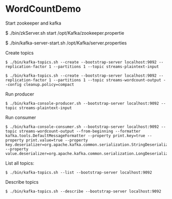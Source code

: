 # WordCountDemo

Start zookeeper and kafka

$ ./bin/zkServer.sh start /opt/Kafka/zookeeper.propertie

$ ./bin/kafka-server-start.sh /opt/Kafka/server.properties


Create topics
```
$ ./bin/kafka-topics.sh --create --bootstrap-server localhost:9092 --replication-factor 1 --partitions 1 --topic streams-plaintext-input

$ ./bin/kafka-topics.sh --create --bootstrap-server localhost:9092 --replication-factor 1 --partitions 1 --topic streams-wordcount-output --config cleanup.policy=compact
```

Run producer

```
$ ./bin/kafka-console-producer.sh --bootstrap-server localhost:9092 --topic streams-plaintext-input
```


Run consumer

```
$ ./bin/kafka-console-consumer.sh --bootstrap-server localhost:9092 --topic streams-wordcount-output --from-beginning --formatter kafka.tools.DefaultMessageFormatter --property print.key=true --property print.value=true --property key.deserializer=org.apache.kafka.common.serialization.StringDeserializer --property value.deserializer=org.apache.kafka.common.serialization.LongDeserializer
```

List all topics:

```
$ ./bin/kafka-topics.sh --list --bootstrap-server localhost:9092
```

Describe topics

```
$ ./bin/kafka-topics.sh --describe --bootstrap-server localhost:9092
```
